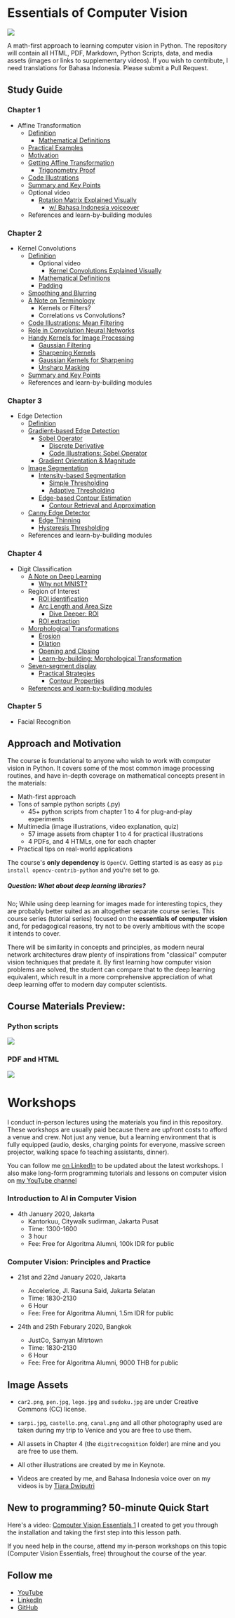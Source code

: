 # Essentials of Computer Vision  

![](assets/blurb.png)

A math-first approach to learning computer vision in Python. The repository will contain all HTML, PDF, Markdown, Python Scripts, data, and media assets (images or links to supplementary videos). If you wish to contribute, I need translations for Bahasa Indonesia. Please submit a Pull Request.

## Study Guide
### Chapter 1
- Affine Transformation
    - [Definition](transformation/lecture_affine.html#definition)
        - [Mathematical Definitions](transformation/lecture_affine.html#mathematical-definitions)
    - [Practical Examples](transformation/lecture_affine.html#practical-examples)
    - [Motivation](transformation/lecture_affine.html#motivation)
    - [Getting Affine Transformation](transformation/lecture_affine.html#getting_affine-transformation)
        - [Trigonometry Proof](transformation/lecture_affine.html#trigonometry-proof)
    - [Code Illustrations](transformation/lecture_affine.html#code-illustrations)
    - [Summary and Key Points](transformation/lecture_affine.html#summary-and-key-points)
    - Optional video 
        - [Rotation Matrix Explained Visually](https://www.youtube.com/watch?v=tIixrNtLJ8U)
            - [w/ Bahasa Indonesia voiceover](https://www.youtube.com/watch?v=pWfXR_HmyUw)
    - References and learn-by-building modules

### Chapter 2
- Kernel Convolutions
    - [Definition](edgedetect/kernel.html#definition)
        - Optional video
            -  [Kernel Convolutions Explained Visually](https://www.youtube.com/watch?v=WMmHcrX4Obg)
        - [Mathematical Definitions](edgedetect/kernel.html#mathematical-definitions)
        - [Padding](edgedetect/kernel.html#a-note-on-padding)
    - [Smoothing and Blurring](edgedetect/kernel.html#smoothing-and-blurring)
    - [A Note on Terminology](edgedetect/kernel.html#a-note-on-terminology)
        - Kernels or Filters?
        -   Correlations vs Convolutions?
    - [Code Illustrations: Mean Filtering](edgedetect/kernel.html#code-illustrations-mean-filtering)
    - [Role in Convolution Neural Networks](edgedetect/kernel.html#role-in-convolutional-neural-networks)
    - [Handy Kernels for Image Processing](edgedetect/kernel.html#handy-kernels-for-image-processing)
        - [Gaussian Filtering](edgedetect/kernel.html#gaussian-filtering)
        - [Sharpening Kernels](edgedetect/kernel.html#sharpening-kernels)
        - [Gaussian Kernels for Sharpening](edgedetect/kernel.html#approximate-gaussian-kernel-for-sharpening)
        - [Unsharp Masking](edgedetect/kernel.html#unsharp-masking)
    - [Summary and Key Points](edgedetect/kernel.html#summary-and-key-points)
    - References and learn-by-building modules

### Chapter 3
- Edge Detection
    - [Definition](edgedetect/edgedetect.html#definition)
    - [Gradient-based Edge Detection](edgedetect/edgedetect.html#gradient-based-edge-detection)
        - [Sobel Operator](edgedetect/edgedetect.html#sobel-operator)
            - [Discrete Derivative](edgedetect/edgedetect.html#intuition-discrete-derivative)
            - [Code Illustrations: Sobel Operator](edgedetect/edgedetect.html#code-illustrations-sobel-operator)
        - [Gradient Orientation & Magnitude](edgedetect/edgedetect.html#dive-deeper-gradient-orientation-magnitude)
    - [Image Segmentation](edgedetect/edgedetect.html#image-segmentation)
        - [Intensity-based Segmentation](edgedetect/edgedetect.html#intensity-based-segmentation)
            - [Simple Thresholding](edgedetect/edgedetect.html#simple-thresholding)
            - [Adaptive Thresholding](edgedetect/edgedetect.html#adaptive-thresholding)
        - [Edge-based Contour Estimation](edgedetect/edgedetect.html#edge-based-contour-estimation)
            - [Contour Retrieval and Approximation](edgedetect/edgedetect.html#contour-retrieval-and-approximation)
    - [Canny Edge Detector](edgedetect/edgedetect.html#canny-edge-detector)
        - [Edge Thinning](edgedetect/edgedetect.html#edge-thinning)
        - [Hysteresis Thresholding](edgedetect/edgedetect.html#hysteresis-thresholding)
    - References and learn-by-building modules

### Chapter 4
- Digit Classification
    - [A Note on Deep Learning](digitrecognition/digitrec.html#what-about-deep-learning)
        - [Why not MNIST?](digitrecognition/digitrec.html#region-of-interest)
    - Region of Interest
        - [ROI identification](digitrecognition/digitrec.html#selecting-region-of-interest)
        - [Arc Length and Area Size](digitrecognition/digitrec.html#arc-length-and-area-size)
            - [Dive Deeper: ROI](digitrecognition/digitrec.html#dive-deeper-roi)
        - [ROI extraction](digitrecognition/digitrec.html#roi-extraction)
    - [Morphological Transformations](digitrecognition/digitrec.html#morphological-transformations)
        - [Erosion](digitrecognition/digitrec.html#erosion)
        - [Dilation](digitrecognition/digitrec.html#dilation)
        - [Opening and Closing](digitrecognition/digitrec.html#opening-and-closing)
        - [Learn-by-building: Morphological Transformation](digitrecognition/digitrec.html#learn-by-building-morphological-transformation)
    - [Seven-segment display](digitrecognition/digitrec.html#seven-segment-display)
        - [Practical Strategies](digitrecognition/digitrec.html#practical-strategies)
            - [Contour Properties](digitrecognition/digitrec.html#contour-properties)
    - [References and learn-by-building modules](digitrecognition/digitrec.html#references)

### Chapter 5
- Facial Recognition

## Approach and Motivation
The course is foundational to anyone who wish to work with computer vision in Python. It covers some of the most common image processing routines, and have in-depth coverage on mathematical concepts present in the materials: 
- Math-first approach
- Tons of sample python scripts (.py)
    - 45+ python scripts from chapter 1 to 4 for plug-and-play experiments
- Multimedia (image illustrations, video explanation, quiz)
    - 57 image assets from chapter 1 to 4 for practical illustrations
    - 4 PDFs, and 4 HTMLs, one for each chapter
- Practical tips on real-world applications

The course's **only dependency** is `OpenCV`. Getting started is as easy as `pip install opencv-contrib-python` and you're set to go.

##### Question: What about deep learning libraries?

No; While using deep learning for images made for interesting topics, they are probably better suited as an altogether separate course series. This course series (tutorial series) focused on the **essentials of computer vision** and,
for pedagogical reasons, try not to be overly ambitious with the scope it intends to cover. 

There will be similarity in concepts and principles, as modern neural network architectures draw plenty of inspirations from "classical" computer vision techniques that predate it. By first learning how computer vision problems are solved, the student can compare that to the deep learning equivalent, which result in a more comprehensive appreciation of what deep learning offer to modern day computer scientists. 

## Course Materials Preview:
### Python scripts
![](digitrecognition/assets/croproi.gif)

### PDF and HTML
![](assets/ecv_caption.gif)


# Workshops
I conduct in-person lectures using the materials you find in this repository. These workshops are usually paid because there are upfront costs to afford a venue and crew. Not just any venue, but a learning environment that is fully equipped (audio, desks, charging points for everyone, massive screen projector, walking space fo teaching assistants, dinner). 

You can follow me [on LinkedIn](http://linkedin.com/in/chansamuel/) to be updated about the latest workshops. I also make long-form programming tutorials and lessons on computer vision on [my YouTube channel](https://www.youtube.com/@SamuelChan)

### Introduction to AI in Computer Vision
- 4th January 2020, Jakarta
    - Kantorkuu, Citywalk sudirman, Jakarta Pusat
    - Time: 1300-1600
    - 3 hour
    - Fee: Free for Algoritma Alumni, 100k IDR for public

### Computer Vision: Principles and Practice
- 21st and 22nd January 2020, Jakarta
    - Accelerice, Jl. Rasuna Said, Jakarta Selatan
    - Time: 1830-2130
    - 6 Hour
    - Fee: Free for Algoritma Alumni, 1.5m IDR for public

- 24th and 25th Feburary 2020, Bangkok
    - JustCo, Samyan Mitrtown
    - Time: 1830-2130
    - 6 Hour
    - Fee: Free for Algoritma Alumni, 9000 THB for public


## Image Assets
- `car2.png`, `pen.jpg`, `lego.jpg` and `sudoku.jpg` are under Creative Commons (CC) license.

- `sarpi.jpg`, `castello.png`, `canal.png` and all other photography used are taken during my trip to Venice and you are free to use them. 

- All assets in Chapter 4 (the `digitrecognition` folder) are mine and you are free to use them.

- All other illustrations are created by me in Keynote. 

- Videos are created by me, and Bahasa Indonesia voice over on my videos is by [Tiara Dwiputri](https://github.com/tiaradwiputri)

## New to programming? 50-minute Quick Start
Here's a video: [Computer Vision Essentials 1](https://youtu.be/NWXY4ASRlgA) I created to get you through the installation and taking the first step into this lesson path.

If you need help in the course, attend my in-person workshops on this topic (Computer Vision Essentials, free) throughout the course of the year.

## Follow me
- [YouTube](https://www.youtube.com/@SamuelChan)
- [LinkedIn](http://linkedin.com/in/chansamuel/)
- [GitHub](https://github.com/onlyphantom)
